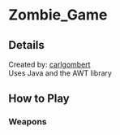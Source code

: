 # Zombie_Game
## Details
Created by: [carlgombert](https://github.com/carlgombert)   
Uses Java and the AWT library   

## How to Play
### Weapons
